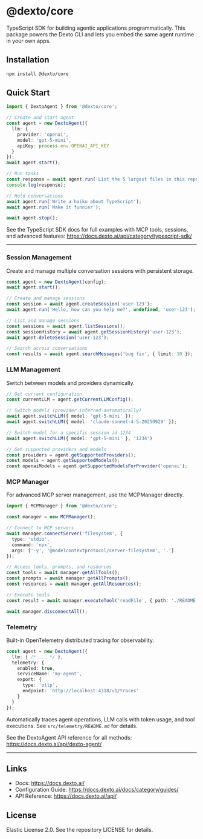 # @dexto/core

TypeScript SDK for building agentic applications programmatically. This package powers the Dexto CLI and lets you embed the same agent runtime in your own apps.

## Installation

```bash
npm install @dexto/core
```

## Quick Start

```ts
import { DextoAgent } from '@dexto/core';

// Create and start agent
const agent = new DextoAgent({
  llm: {
    provider: 'openai',
    model: 'gpt-5-mini',
    apiKey: process.env.OPENAI_API_KEY
  }
});
await agent.start();

// Run tasks
const response = await agent.run('List the 5 largest files in this repo');
console.log(response);

// Hold conversations
await agent.run('Write a haiku about TypeScript');
await agent.run('Make it funnier');

await agent.stop();
```

See the TypeScript SDK docs for full examples with MCP tools, sessions, and advanced features:
https://docs.dexto.ai/api/category/typescript-sdk/

---

### Session Management

Create and manage multiple conversation sessions with persistent storage.

```typescript
const agent = new DextoAgent(config);
await agent.start();

// Create and manage sessions
const session = await agent.createSession('user-123');
await agent.run('Hello, how can you help me?', undefined, 'user-123');

// List and manage sessions
const sessions = await agent.listSessions();
const sessionHistory = await agent.getSessionHistory('user-123');
await agent.deleteSession('user-123');

// Search across conversations
const results = await agent.searchMessages('bug fix', { limit: 10 });
```

### LLM Management

Switch between models and providers dynamically.

```typescript
// Get current configuration
const currentLLM = agent.getCurrentLLMConfig();

// Switch models (provider inferred automatically)
await agent.switchLLM({ model: 'gpt-5-mini' });
await agent.switchLLM({ model: 'claude-sonnet-4-5-20250929' });

// Switch model for a specific session id 1234
await agent.switchLLM({ model: 'gpt-5-mini' }, '1234')

// Get supported providers and models
const providers = agent.getSupportedProviders();
const models = agent.getSupportedModels();
const openaiModels = agent.getSupportedModelsForProvider('openai');
```

### MCP Manager

For advanced MCP server management, use the MCPManager directly.

```typescript
import { MCPManager } from '@dexto/core';

const manager = new MCPManager();

// Connect to MCP servers
await manager.connectServer('filesystem', {
  type: 'stdio',
  command: 'npx',
  args: ['-y', '@modelcontextprotocol/server-filesystem', '.']
});

// Access tools, prompts, and resources
const tools = await manager.getAllTools();
const prompts = await manager.getAllPrompts();
const resources = await manager.getAllResources();

// Execute tools
const result = await manager.executeTool('readFile', { path: './README.md' });

await manager.disconnectAll();
```

### Telemetry

Built-in OpenTelemetry distributed tracing for observability.

```typescript
const agent = new DextoAgent({
  llm: { /* ... */ },
  telemetry: {
    enabled: true,
    serviceName: 'my-agent',
    export: {
      type: 'otlp',
      endpoint: 'http://localhost:4318/v1/traces'
    }
  }
});
```

Automatically traces agent operations, LLM calls with token usage, and tool executions. See `src/telemetry/README.md` for details.

See the DextoAgent API reference for all methods:
https://docs.dexto.ai/api/dexto-agent/

---

## Links

- Docs: https://docs.dexto.ai/
- Configuration Guide: https://docs.dexto.ai/docs/category/guides/
- API Reference: https://docs.dexto.ai/api/

## License

Elastic License 2.0. See the repository LICENSE for details.


